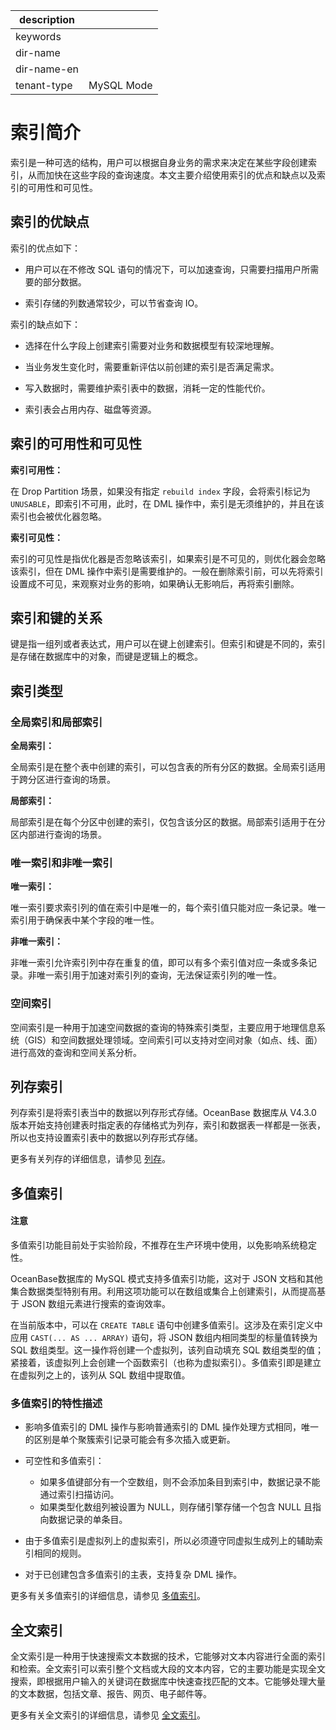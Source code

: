 |description||
|---|---|
|keywords||
|dir-name||
|dir-name-en||
|tenant-type|MySQL Mode|

# 索引简介

索引是一种可选的结构，用户可以根据自身业务的需求来决定在某些字段创建索引，从而加快在这些字段的查询速度。本文主要介绍使用索引的优点和缺点以及索引的可用性和可见性。

## 索引的优缺点

索引的优点如下：

* 用户可以在不修改 SQL 语句的情况下，可以加速查询，只需要扫描用户所需要的部分数据。

* 索引存储的列数通常较少，可以节省查询 IO。

索引的缺点如下：

* 选择在什么字段上创建索引需要对业务和数据模型有较深地理解。 

* 当业务发生变化时，需要重新评估以前创建的索引是否满足需求。

* 写入数据时，需要维护索引表中的数据，消耗一定的性能代价。

* 索引表会占用内存、磁盘等资源。

## 索引的可用性和可见性

**索引可用性：**

在 Drop Partition 场景，如果没有指定 `rebuild index` 字段，会将索引标记为 `UNUSABLE`，即索引不可用，此时，在 DML 操作中，索引是无须维护的，并且在该索引也会被优化器忽略。

**索引可见性：**

索引的可见性是指优化器是否忽略该索引，如果索引是不可见的，则优化器会忽略该索引，但在 DML 操作中索引是需要维护的。一般在删除索引前，可以先将索引设置成不可见，来观察对业务的影响，如果确认无影响后，再将索引删除。

## 索引和键的关系

键是指一组列或者表达式，用户可以在键上创建索引。但索引和键是不同的，索引是存储在数据库中的对象，而键是逻辑上的概念。

## 索引类型

### 全局索引和局部索引

**全局索引：**

全局索引是在整个表中创建的索引，可以包含表的所有分区的数据。全局索引适用于跨分区进行查询的场景。

**局部索引：**

局部索引是在每个分区中创建的索引，仅包含该分区的数据。局部索引适用于在分区内部进行查询的场景。

### 唯一索引和非唯一索引

**唯一索引：**

唯一索引要求索引列的值在索引中是唯一的，每个索引值只能对应一条记录。唯一索引用于确保表中某个字段的唯一性。

**非唯一索引：**

非唯一索引允许索引列中存在重复的值，即可以有多个索引值对应一条或多条记录。非唯一索引用于加速对索引列的查询，无法保证索引列的唯一性。

### 空间索引

空间索引是一种用于加速空间数据的查询的特殊索引类型，主要应用于地理信息系统（GIS）和空间数据处理领域。空间索引可以支持对空间对象（如点、线、面）进行高效的查询和空间关系分析。

## 列存索引

列存索引是将索引表当中的数据以列存形式存储。OceanBase 数据库从 V4.3.0 版本开始支持创建表时指定表的存储格式为列存，索引和数据表一样都是一张表，所以也支持设置索引表中的数据以列存形式存储。

更多有关列存的详细信息，请参见 [列存](../../../900.storage-architecture/200.data-storage/320.columnstore-engine.md)。

## 多值索引

<main id="notice" type='notice'>
  <h4>注意</h4>
  <p>多值索引功能目前处于实验阶段，不推荐在生产环境中使用，以免影响系统稳定性。</p>
</main>

OceanBase数据库的 MySQL 模式支持多值索引功能，这对于 JSON 文档和其他集合数据类型特别有用。利用这项功能可以在数组或集合上创建索引，从而提高基于 JSON 数组元素进行搜索的查询效率。

在当前版本中，可以在 `CREATE TABLE` 语句中创建多值索引。这涉及在索引定义中应用 `CAST(... AS ... ARRAY)` 语句，将 JSON 数组内相同类型的标量值转换为 SQL 数组类型。这一操作将创建一个虚拟列，该列自动填充 SQL 数组类型的值；紧接着，该虚拟列上会创建一个函数索引（也称为虚拟索引）。多值索引即是建立在虚拟列之上的，该列从 SQL 数组中提取值。

### 多值索引的特性描述

* 影响多值索引的 DML 操作与影响普通索引的 DML 操作处理方式相同，唯一的区别是单个聚簇索引记录可能会有多次插入或更新。
* 可空性和多值索引：

  * 如果多值键部分有一个空数组，则不会添加条目到索引中，数据记录不能通过索引扫描访问。
  * 如果类型化数组列被设置为 NULL，则存储引擎存储一个包含 NULL 且指向数据记录的单条目。

* 由于多值索引是虚拟列上的虚拟索引，所以必须遵守同虚拟生成列上的辅助索引相同的规则。

* 对于已创建包含多值索引的主表，支持复杂 DML 操作。

更多有关多值索引的详细信息，请参见 [多值索引](../../../../300.database-object-management/100.manage-object-of-mysql-mode/500.manage-indexes-of-mysql-mode/200.create-an-index-of-mysql-mode.md)。

## 全文索引

全文索引是一种用于快速搜索文本数据的技术，它能够对文本内容进行全面的索引和检索。全文索引可以索引整个文档或大段的文本内容，它的主要功能是实现全文搜索，即根据用户输入的关键词在数据库中快速查找匹配的文本。它能够处理大量的文本数据，包括文章、报告、网页、电子邮件等。

更多有关全文索引的详细信息，请参见 [全文索引](320.full-text-indexes-of-mysql-mode-in-concepts.md)。
